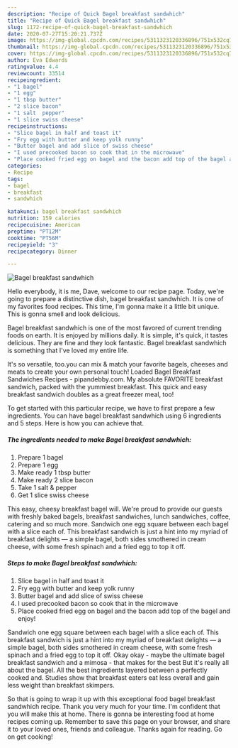 ```yaml
---
description: "Recipe of Quick Bagel breakfast sandwhich"
title: "Recipe of Quick Bagel breakfast sandwhich"
slug: 1172-recipe-of-quick-bagel-breakfast-sandwhich
date: 2020-07-27T15:20:21.737Z
image: https://img-global.cpcdn.com/recipes/5311323120336896/751x532cq70/bagel-breakfast-sandwhich-recipe-main-photo.jpg
thumbnail: https://img-global.cpcdn.com/recipes/5311323120336896/751x532cq70/bagel-breakfast-sandwhich-recipe-main-photo.jpg
cover: https://img-global.cpcdn.com/recipes/5311323120336896/751x532cq70/bagel-breakfast-sandwhich-recipe-main-photo.jpg
author: Eva Edwards
ratingvalue: 4.4
reviewcount: 33514
recipeingredient:
- "1 bagel"
- "1 egg"
- "1 tbsp butter"
- "2 slice bacon"
- "1 salt  pepper"
- "1 slice swiss cheese"
recipeinstructions:
- "Slice bagel in half and toast it"
- "Fry egg with butter and keep yolk runny"
- "Butter bagel and add slice of swiss cheese"
- "I used precooked bacon so cook that in the microwave"
- "Place cooked fried egg on bagel and the bacon add top of the bagel and enjoy!"
categories:
- Recipe
tags:
- bagel
- breakfast
- sandwhich

katakunci: bagel breakfast sandwhich 
nutrition: 159 calories
recipecuisine: American
preptime: "PT12M"
cooktime: "PT56M"
recipeyield: "3"
recipecategory: Dinner

---
```



![Bagel breakfast sandwhich](https://img-global.cpcdn.com/recipes/5311323120336896/751x532cq70/bagel-breakfast-sandwhich-recipe-main-photo.jpg)

Hello everybody, it is me, Dave, welcome to our recipe page. Today, we're going to prepare a distinctive dish, bagel breakfast sandwhich. It is one of my favorites food recipes. This time, I'm gonna make it a little bit unique. This is gonna smell and look delicious.

Bagel breakfast sandwhich is one of the most favored of current trending foods on earth. It is enjoyed by millions daily. It is simple, it's quick, it tastes delicious. They are fine and they look fantastic. Bagel breakfast sandwhich is something that I've loved my entire life.

It&#39;s so versatile, too.you can mix &amp; match your favorite bagels, cheeses and meats to create your own personal touch! Loaded Bagel Breakfast Sandwiches Recipes - pipandebby.com. My absolute FAVORITE breakfast sandwich, packed with the yummiest breakfast. This quick and easy breakfast sandwich doubles as a great freezer meal, too!


To get started with this particular recipe, we have to first prepare a few ingredients. You can have bagel breakfast sandwhich using 6 ingredients and 5 steps. Here is how you can achieve that.

<!--inarticleads1-->

##### The ingredients needed to make Bagel breakfast sandwhich:

1. Prepare 1 bagel
1. Prepare 1 egg
1. Make ready 1 tbsp butter
1. Make ready 2 slice bacon
1. Take 1 salt &amp; pepper
1. Get 1 slice swiss cheese


This easy, cheesy breakfast bagel will. We&#39;re proud to provide our guests with freshly baked bagels, breakfast sandwiches, lunch sandwiches, coffee, catering and so much more. Sandwich one egg square between each bagel with a slice each of. This breakfast sandwich is just a hint into my myriad of breakfast delights — a simple bagel, both sides smothered in cream cheese, with some fresh spinach and a fried egg to top it off. 

<!--inarticleads2-->

##### Steps to make Bagel breakfast sandwhich:

1. Slice bagel in half and toast it
1. Fry egg with butter and keep yolk runny
1. Butter bagel and add slice of swiss cheese
1. I used precooked bacon so cook that in the microwave
1. Place cooked fried egg on bagel and the bacon add top of the bagel and enjoy!


Sandwich one egg square between each bagel with a slice each of. This breakfast sandwich is just a hint into my myriad of breakfast delights — a simple bagel, both sides smothered in cream cheese, with some fresh spinach and a fried egg to top it off. Okay okay - maybe the ultimate bagel breakfast sandwich and a mimosa - that makes for the best But it&#39;s really all about the bagel. All the best ingredients layered between a perfectly cooked and. Studies show that breakfast eaters eat less overall and gain less weight than breakfast skimpers. 

So that is going to wrap it up with this exceptional food bagel breakfast sandwhich recipe. Thank you very much for your time. I'm confident that you will make this at home. There is gonna be interesting food at home recipes coming up. Remember to save this page on your browser, and share it to your loved ones, friends and colleague. Thanks again for reading. Go on get cooking!
